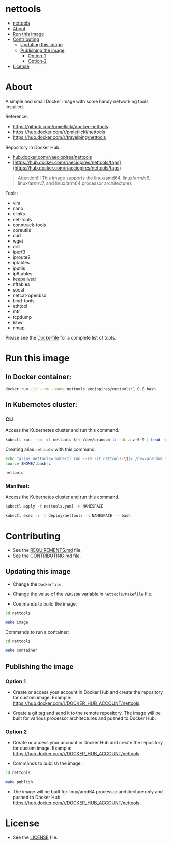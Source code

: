 # nettools

<!-- TOC -->

- [nettools](#nettools)
- [About](#about)
- [Run this image](#run-this-image)
- [Contributing](#contributing)
  - [Updating this image](#updating-this-image)
  - [Publishing the image](#publishing-the-image)
    - [Option-1](#option-1)
    - [Option-2](#option-2)
- [License](#license)

<!-- TOC -->

# About

A simple and small Docker image with some handy networking tools installed.

Reference:
* https://github.com/pmietlicki/docker-nettools
* https://hub.docker.com/r/pmietlicki/nettools
* https://hub.docker.com/r/travelping/nettools

Repository in Docker Hub:
* [hub.docker.com/r/aeciopires/nettools](https://hub.docker.com/r/aeciopires/nettools)
* [https://hub.docker.com/r/aeciopires/nettools/tags](https://hub.docker.com/r/aeciopires/nettools/tags)

> Attention!!!
> This image supports the linux/amd64, linux/arm/v6, linux/arm/v7, and linux/arm64 processor architectures


Tools:
* vim
* nano
* elinks
* net-tools
* conntrack-tools
* coreutils
* curl
* wget
* drill
* iperf3
* iproute2
* iptables
* iputils
* ip6tables
* keepalived
* nftables
* socat
* netcat-openbsd
* bind-tools
* ethtool
* mtr
* tcpdump
* lshw
* nmap

Please see the [Dockerfile](Dockerfile) for a complete list of tools.

# Run this image

## In Docker container:

```bash
docker run -it --rm --name nettools aeciopires/nettools:1.0.0 bash
```

## In Kubernetes cluster:

### CLI

Access the Kubernetes cluster and run this command.

```bash
kubectl run --rm -it nettools-$(< /dev/urandom tr -dc a-z-0-9 | head -c${1:-4}) --image=aeciopires/nettools:1.0.0 -n NAMESPACE -- bash
```

Creating alias ``nettools`` with this command:

```bash
echo "alias nettools='kubectl run --rm -it nettools-\$(< /dev/urandom tr -dc a-z-0-9 | head -c${1:-4}) --image=aeciopires/nettools:1.0.0 -n NAMESPACE -- bash'" >> $HOME/.bashrc
source $HOME/.bashrc

nettools
```

### Manifest:

Access the Kubernetes cluster and run this command.

```bash
kubectl apply -f nettools.yaml -n NAMESPACE

kubectl exec -i -t deploy/nettools -n NAMESPACE -- bash
```

# Contributing

* See the [REQUIREMENTS.md](REQUIREMENTS.md) file.
* See the [CONTRIBUTING.md](CONTRIBUTING.md) file.

## Updating this image

* Change the ``Dockerfile``.

* Change the value of the ``VERSION`` variable in ``nettools/Makefile`` file.

* Commands to build the image:

```bash
cd nettools

make image
```

Commands to run a container:

```bash
cd nettools

make container
```

## Publishing the image

### Option 1

* Create or access your account in Docker Hub and create the repository for custom image. Example: https://hub.docker.com/r/DOCKER_HUB_ACCOUNT/nettools. 

* Create a git tag and send it to the remote repository. The image will be built for various processor architectures and pushed to Docker Hub.


### Option 2

* Create or access your account in Docker Hub and create the repository for custom image. Example: https://hub.docker.com/r/DOCKER_HUB_ACCOUNT/nettools. 

* Commands to publish the image:

```bash
cd nettools

make publish
```

* The image will be built for linux/amd64 processor architecture only and pushed to Docker Hub https://hub.docker.com/r/DOCKER_HUB_ACCOUNT/nettools.

# License

* See the [LICENSE](LICENSE) file.
